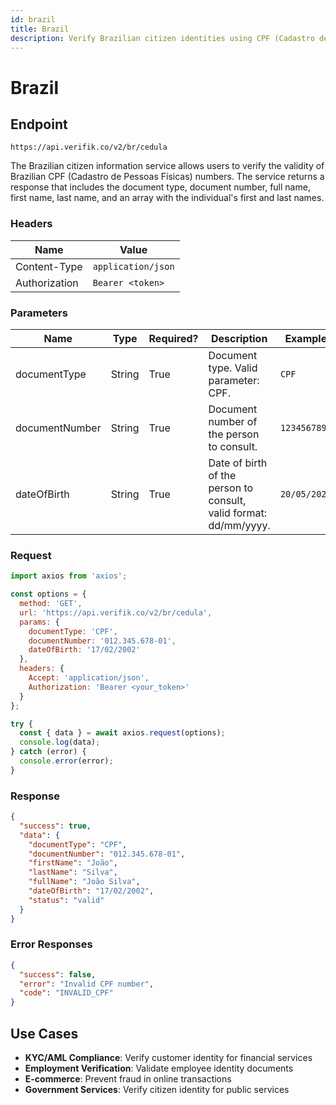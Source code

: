 ```yaml
---
id: brazil
title: Brazil
description: Verify Brazilian citizen identities using CPF (Cadastro de Pessoas Físicas)
---
```


# Brazil

## Endpoint

```
https://api.verifik.co/v2/br/cedula
```

The Brazilian citizen information service allows users to verify the validity of Brazilian CPF (Cadastro de Pessoas Físicas) numbers. The service returns a response that includes the document type, document number, full name, first name, last name, and an array with the individual's first and last names.

### Headers

| Name          | Value              |
| ------------- | ------------------ |
| Content-Type  | `application/json` |
| Authorization | `Bearer <token>`   |

### Parameters

| Name           | Type   | Required? | Description                                    | Example      |
| -------------- | ------ | --------- | ---------------------------------------------- | ------------ |
| documentType   | String | True      | Document type. Valid parameter: CPF.          | `CPF`        |
| documentNumber | String | True      | Document number of the person to consult.     | `123456789`  |
| dateOfBirth    | String | True      | Date of birth of the person to consult, valid format: dd/mm/yyyy. | `20/05/2022` |

### Request

```javascript
import axios from 'axios';

const options = {
  method: 'GET',
  url: 'https://api.verifik.co/v2/br/cedula',
  params: {
    documentType: 'CPF',
    documentNumber: '012.345.678-01',
    dateOfBirth: '17/02/2002'
  },
  headers: {
    Accept: 'application/json',
    Authorization: 'Bearer <your_token>'
  }
};

try {
  const { data } = await axios.request(options);
  console.log(data);
} catch (error) {
  console.error(error);
}
```

### Response

```json
{
  "success": true,
  "data": {
    "documentType": "CPF",
    "documentNumber": "012.345.678-01",
    "firstName": "João",
    "lastName": "Silva",
    "fullName": "João Silva",
    "dateOfBirth": "17/02/2002",
    "status": "valid"
  }
}
```

### Error Responses

```json
{
  "success": false,
  "error": "Invalid CPF number",
  "code": "INVALID_CPF"
}
```

## Use Cases

- **KYC/AML Compliance**: Verify customer identity for financial services
- **Employment Verification**: Validate employee identity documents
- **E-commerce**: Prevent fraud in online transactions
- **Government Services**: Verify citizen identity for public services
